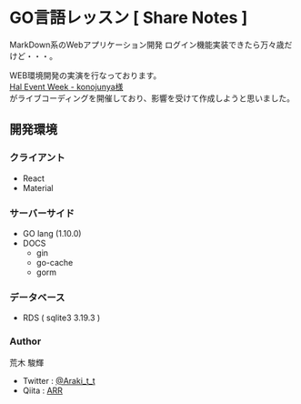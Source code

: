 # GO言語レッスン [ Share Notes ]

MarkDown系のWebアプリケーション開発
ログイン機能実装できたら万々歳だけど・・・。

WEB環境開発の実演を行なっております。  
[Hal Event Week - konojunya様](https://github.com/konojunya/HEW2018)  
がライブコーディングを開催しており、影響を受けて作成しようと思いました。

## 開発環境


### クライアント
 - React
 - Material

### サーバーサイド
 - GO lang (1.10.0)
 - DOCS
     - gin
     - go-cache
     - gorm

### データベース
 - RDS ( sqlite3 3.19.3 )

### Author

荒木 駿輝
 - Twitter : [@Araki_t_t](https://twitter.com/Araki_t_t)
 - Qiita : [ARR](https://qiita.com/ARR)